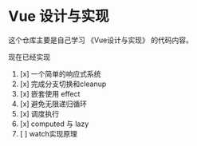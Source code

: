 # Vue 设计与实现

这个仓库主要是自己学习 《Vue设计与实现》 的代码内容。

现在已经实现

1. [x] 一个简单的响应式系统
2. [x] 完成分支切换和cleanup
3. [x] 嵌套使用 effect
4. [x] 避免无限递归循环
5. [x] 调度执行
6. [x] computed 与 lazy
7. [ ] watch实现原理
